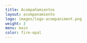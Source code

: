 ```yaml
---
title: Acompañamientos
layout: acompanamiento
logo: images/logo-acompaniment.png
weight: 3
menu: main
color: fire-opal
---
```

